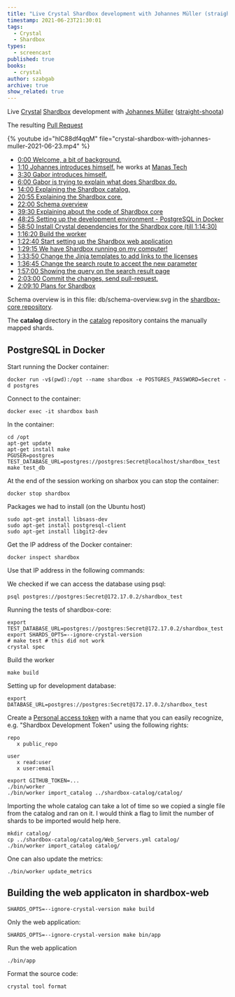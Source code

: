 ```yaml
---
title: "Live Crystal Shardbox development with Johannes Müller (straight-shoota)"
timestamp: 2021-06-23T21:30:01
tags:
  - Crystal
  - Shardbox
types:
  - screencast
published: true
books:
  - crystal
author: szabgab
archive: true
show_related: true
---
```



Live [Crystal](https://crystal-lang.org/) [Shardbox](https://shardbox.org/) development with
[Johannes Müller](https://www.linkedin.com/in/johannes-m%C3%BCller-b4929786/) ([straight-shoota](https://github.com/straight-shoota))

The resulting [Pull Request](https://github.com/shardbox/shardbox-web/pull/9)


{% youtube id="hlC88df4qqM" file="crystal-shardbox-with-johannes-muller-2021-06-23.mp4" %}

* [0:00 Welcome, a bit of background.](https://youtu.be/hlC88df4qqM?t=0)
* [1:10 Johannes introduces himself.](https://youtu.be/hlC88df4qqM?t=70) he works at [Manas Tech](https://manas.tech/)
* [3:30 Gabor introduces himself.](https://youtu.be/hlC88df4qqM?t=210)
* [6:00 Gabor is trying to explain what does Shardbox do.](https://youtu.be/hlC88df4qqM?t=360)
* [14:00 Explaining the Shardbox catalog.](https://youtu.be/hlC88df4qqM?t=840)
* [20:55 Explaining the Shardbox core.](https://youtu.be/hlC88df4qqM?t=1255)
* [22:00 Schema overview](https://youtu.be/hlC88df4qqM?t=1320)
* [39:30 Explaining about the code of Shardbox core](https://youtu.be/hlC88df4qqM?t=2370)
* [48:25 Setting up the development environment - PostgreSQL in Docker](https://youtu.be/hlC88df4qqM?t=2905)
* [58:50 Install Crystal dependencies for the Shardbox core (till 1:14:30)](https://youtu.be/hlC88df4qqM?t=3590)
* [1:16:20 Build the worker](https://youtu.be/hlC88df4qqM?t=4580)
* [1:22:40 Start setting up the Shardbox web application](https://youtu.be/hlC88df4qqM?t=4960)
* [1:29:15 We have Shardbox running on my computer!](https://youtu.be/hlC88df4qqM?t=5355)
* [1:33:50 Change the Jinja templates to add links to the licenses](https://youtu.be/hlC88df4qqM?t=5630)
* [1:36:45 Change the search route to accept the new parameter](https://youtu.be/hlC88df4qqM?t=5805)
* [1:57:00 Showing the query on the search result page](https://youtu.be/hlC88df4qqM?t=7020)
* [2:03:00 Commit the changes, send pull-request.](https://youtu.be/hlC88df4qqM?t=7380)
* [2:09:10 Plans for Shardbox](https://youtu.be/hlC88df4qqM?t=7750)



Schema overview is in this file: db/schema-overview.svg in the [shardbox-core repository](https://github.com/shardbox/shardbox-core).

The <b>catalog</b> directory in the [catalog](https://github.com/shardbox/catalog) repository contains the manually mapped shards.

## PostgreSQL in Docker

Start running the Docker container:

```
docker run -v$(pwd):/opt --name shardbox -e POSTGRES_PASSWORD=Secret -d postgres
```

Connect to the container:

```
docker exec -it shardbox bash
```

In the container:

```
cd /opt
apt-get update
apt-get install make
PGUSER=postgres TEST_DATABASE_URL=postgres://postgres:Secret@localhost/shardbox_test make test_db
```

At the end of the session working on sharbox you can stop the container:

```
docker stop shardbox
```

Packages we had to install (on the Ubuntu host)

```
sudo apt-get install libsass-dev
sudo apt-get install postgresql-client
sudo apt-get install libgit2-dev
```

Get the IP address of the Docker container:

```
docker inspect shardbox
```

Use that IP address in the following commands:

We checked if we can access the database using psql:

```
psql postgres://postgres:Secret@172.17.0.2/shardbox_test
```

Running the tests of shardbox-core:

```
export TEST_DATABASE_URL=postgres://postgres:Secret@172.17.0.2/shardbox_test
export SHARDS_OPTS=--ignore-crystal-version
# make test # this did not work
crystal spec
```


Build the worker

```
make build
```

Setting up for development database:

```
export DATABASE_URL=postgres://postgres:Secret@172.17.0.2/shardbox_test
```

Create a [Personal access token](https://github.com/settings/tokens) with a name that you can easily recognize, e.g. "Shardbox Development Token" using the following rights:

```
repo
   x public_repo

user
   x read:user
   x user:email
```

```
export GITHUB_TOKEN=...
./bin/worker
./bin/worker import_catalog ../shardbox-catalog/catalog/
```

Importing the whole catalog can take a lot of time so we copied a single file from the catalog
and ran on it. I would think a flag to limit the number of shards to be imported would help here.

```
mkdir catalog/
cp ../shardbox-catalog/catalog/Web_Servers.yml catalog/
./bin/worker import_catalog catalog/
```

One can also update the metrics:

```
./bin/worker update_metrics
```


## Building the web applicaton in shardbox-web

```
SHARDS_OPTS=--ignore-crystal-version make build
```

Only the web application:

```
SHARDS_OPTS=--ignore-crystal-version make bin/app
```

Run the web application

```
./bin/app
```

Format the source code:

```
crystal tool format
```


<!--
Scheduled for <span id="localdate" x-schedule="2021-06-23T16:00:00+03:00"></span>

<a class="btn btn-lg btn-success" href="https://us02web.zoom.us/meeting/register/tZEuceuprT8iGNLbQHGEeE10-rDF0HNSh-pJ">Register here</a>

Check out all the other [live](https://code-maven.com/live) events and the calendar where you'll be able to see the time given in your time-zone.
-->


